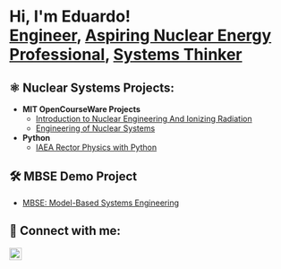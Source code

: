 <h1>Hi, I'm Eduardo! <br/><a href="https://github.com/joshmadakor1">Engineer</a>, <a href="https://www.linkedin.com/in/joshmadakor/"> Aspiring Nuclear Energy Professional</a>, <a href="https://www.youtube.com/c/joshmadakor">Systems Thinker</a></h1>

<h2>⚛️ Nuclear Systems Projects:</h2>

- <b>MIT OpenCourseWare Projects</b>
  - [Introduction to Nuclear Engineering And Ionizing Radiation](https://github.com/joshmadakor1/Algorithms-Practice)
  - [Engineering of Nuclear Systems]()
- <b>Python</b>
  - [IAEA Rector Physics with Python](https://github.com/eduardo-rojas-tech/IAEAIntrotoReactorPhysLab/blob/main/README.md)

<h2>🛠️ MBSE Demo Project</h2>

- [MBSE: Model-Based Systems Engineering](https://www.youtube.com/watch?v=a83ASGn_V_s)

<h2> 🤳 Connect with me:</h2>

[<img align="left" alt="JoshMadakor | LinkedIn" width="22px" src="https://cdn.jsdelivr.net/npm/simple-icons@v3/icons/linkedin.svg" />][linkedin]


[linkedin]: https://linkedin.com/in/eduardorojas7

<!--
**joshmadakor1/joshmadakor1** is a ✨ _special_ ✨ repository because its `README.md` (this file) appears on your GitHub profile.

Here are some ideas to get you started:

- 🔭 I’m currently working on ...
- 🌱 I’m currently learning ...
- 👯 I’m looking to collaborate on ...
- 🤔 I’m looking for help with ...
- 💬 Ask me about ...
- 📫 How to reach me: ...
- 😄 Pronouns: ...
- ⚡ Fun fact: ...
-->
